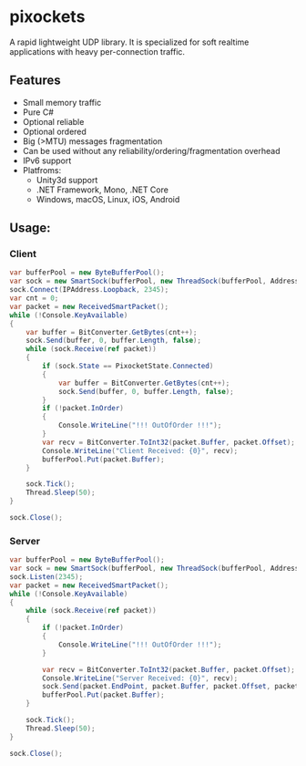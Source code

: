 # pixockets
A rapid lightweight UDP library.
It is specialized for soft realtime applications with heavy per-connection traffic.

## Features
* Small memory traffic
* Pure C#
* Optional reliable
* Optional ordered
* Big (>MTU) messages fragmentation
* Can be used without any reliability/ordering/fragmentation overhead
* IPv6 support
* Platfroms:
   * Unity3d support
   * .NET Framework, Mono, .NET Core
   * Windows, macOS, Linux, iOS, Android 

## Usage:
### Client
```csharp
var bufferPool = new ByteBufferPool();
var sock = new SmartSock(bufferPool, new ThreadSock(bufferPool, AddressFamily.InterNetwork, new LoggerStub()), null);
sock.Connect(IPAddress.Loopback, 2345);
var cnt = 0;
var packet = new ReceivedSmartPacket();
while (!Console.KeyAvailable)
{
    var buffer = BitConverter.GetBytes(cnt++);
    sock.Send(buffer, 0, buffer.Length, false);
    while (sock.Receive(ref packet))
    {
        if (sock.State == PixocketState.Connected)
        {
            var buffer = BitConverter.GetBytes(cnt++);
            sock.Send(buffer, 0, buffer.Length, false);
        }
        if (!packet.InOrder)
        {
            Console.WriteLine("!!! OutOfOrder !!!");
        }
        var recv = BitConverter.ToInt32(packet.Buffer, packet.Offset);
        Console.WriteLine("Client Received: {0}", recv);
        bufferPool.Put(packet.Buffer);
    }

    sock.Tick();
    Thread.Sleep(50);
}

sock.Close();

```
### Server
```csharp
var bufferPool = new ByteBufferPool();
var sock = new SmartSock(bufferPool, new ThreadSock(bufferPool, AddressFamily.InterNetwork, new LoggerStub()), null);
sock.Listen(2345);
var packet = new ReceivedSmartPacket();
while (!Console.KeyAvailable)
{
    while (sock.Receive(ref packet))
    {
        if (!packet.InOrder)
        {
            Console.WriteLine("!!! OutOfOrder !!!");
        }

        var recv = BitConverter.ToInt32(packet.Buffer, packet.Offset);
        Console.WriteLine("Server Received: {0}", recv);
        sock.Send(packet.EndPoint, packet.Buffer, packet.Offset, packet.Length, false);
        bufferPool.Put(packet.Buffer);
    }

    sock.Tick();
    Thread.Sleep(50);
}

sock.Close();

```
